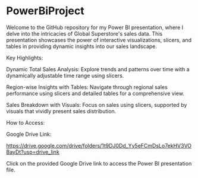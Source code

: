# PowerBiProject

Welcome to the GitHub repository for my Power BI presentation, where I delve into the intricacies of Global Superstore's sales data. This presentation showcases the power of interactive visualizations, slicers, and tables in providing dynamic insights into our sales landscape.

Key Highlights:

Dynamic Total Sales Analysis:
Explore trends and patterns over time with a dynamically adjustable time range using slicers.

Region-wise Insights with Tables:
Navigate through regional sales performance using slicers and detailed tables for a comprehensive view.

Sales Breakdown with Visuals:
Focus on sales using slicers, supported by visuals that vividly present sales distribution.

How to Access:

Google Drive Link:

https://drive.google.com/drive/folders/1t9DJ0Dd_Yy5eFCmDsLo7ekHV3VOBayDt?usp=drive_link

Click on the provided Google Drive link to access the Power BI presentation file.
